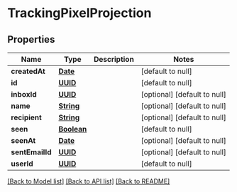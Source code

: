 # TrackingPixelProjection
## Properties

Name | Type | Description | Notes
------------ | ------------- | ------------- | -------------
**createdAt** | [**Date**](DateTime) |  | [default to null]
**id** | [**UUID**](UUID) |  | [default to null]
**inboxId** | [**UUID**](UUID) |  | [optional] [default to null]
**name** | [**String**](string) |  | [optional] [default to null]
**recipient** | [**String**](string) |  | [optional] [default to null]
**seen** | [**Boolean**](boolean) |  | [default to null]
**seenAt** | [**Date**](DateTime) |  | [optional] [default to null]
**sentEmailId** | [**UUID**](UUID) |  | [optional] [default to null]
**userId** | [**UUID**](UUID) |  | [default to null]

[[Back to Model list]](../README#documentation-for-models) [[Back to API list]](../README#documentation-for-api-endpoints) [[Back to README]](../README)

